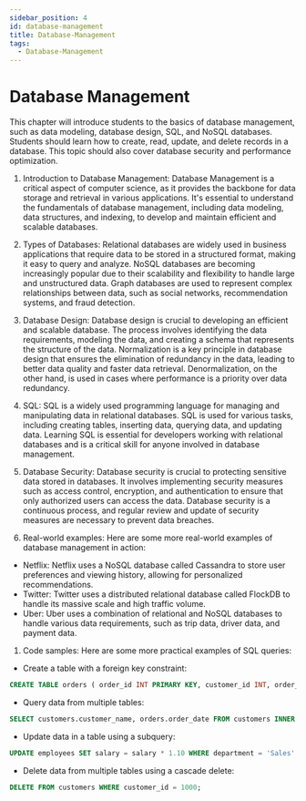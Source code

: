 ```yaml
---
sidebar_position: 4
id: database-management
title: Database-Management
tags:
  - Database-Management
---
```

# Database Management
This chapter will introduce students to the basics of database management, such as data modeling, database design, SQL, and NoSQL databases. Students should learn how to create, read, update, and delete records in a database. This topic should also cover database security and performance optimization.

1. Introduction to Database Management:
Database Management is a critical aspect of computer science, as it provides the backbone for data storage and retrieval in various applications. It's essential to understand the fundamentals of database management, including data modeling, data structures, and indexing, to develop and maintain efficient and scalable databases.

1. Types of Databases:
Relational databases are widely used in business applications that require data to be stored in a structured format, making it easy to query and analyze. NoSQL databases are becoming increasingly popular due to their scalability and flexibility to handle large and unstructured data. Graph databases are used to represent complex relationships between data, such as social networks, recommendation systems, and fraud detection.

1. Database Design:
Database design is crucial to developing an efficient and scalable database. The process involves identifying the data requirements, modeling the data, and creating a schema that represents the structure of the data. Normalization is a key principle in database design that ensures the elimination of redundancy in the data, leading to better data quality and faster data retrieval. Denormalization, on the other hand, is used in cases where performance is a priority over data redundancy.

1. SQL:
SQL is a widely used programming language for managing and manipulating data in relational databases. SQL is used for various tasks, including creating tables, inserting data, querying data, and updating data. Learning SQL is essential for developers working with relational databases and is a critical skill for anyone involved in database management.

1. Database Security:
Database security is crucial to protecting sensitive data stored in databases. It involves implementing security measures such as access control, encryption, and authentication to ensure that only authorized users can access the data. Database security is a continuous process, and regular review and update of security measures are necessary to prevent data breaches.

1. Real-world examples:
Here are some more real-world examples of database management in action:
* Netflix: Netflix uses a NoSQL database called Cassandra to store user preferences and viewing history, allowing for personalized recommendations.
* Twitter: Twitter uses a distributed relational database called FlockDB to handle its massive scale and high traffic volume.
* Uber: Uber uses a combination of relational and NoSQL databases to handle various data requirements, such as trip data, driver data, and payment data.

1. Code samples:
Here are some more practical examples of SQL queries:


* Create a table with a foreign key constraint:
```sql
CREATE TABLE orders ( order_id INT PRIMARY KEY, customer_id INT, order_date DATE, FOREIGN KEY (customer_id) REFERENCES customers(customer_id) );
```
* Query data from multiple tables:
```sql
SELECT customers.customer_name, orders.order_date FROM customers INNER JOIN orders ON customers WHERE customer_id = orders.customer_id;
```
* Update data in a table using a subquery:
```sql
UPDATE employees SET salary = salary * 1.10 WHERE department = 'Sales' AND salary < (SELECT AVG(salary) FROM employees WHERE department = 'Sales');
```
* Delete data from multiple tables using a cascade delete:
```sql
DELETE FROM customers WHERE customer_id = 1000;
```
